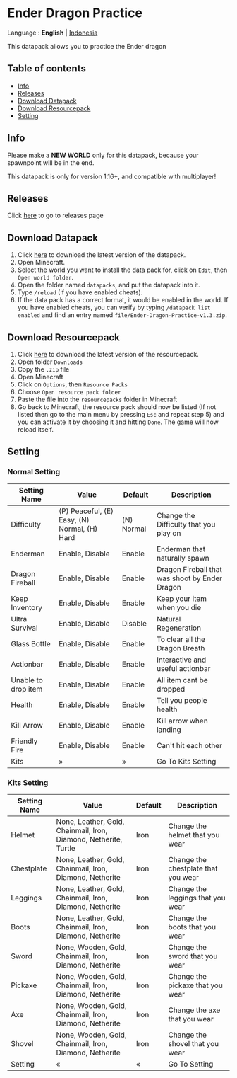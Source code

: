 # Ender Dragon Practice

Language : **English** | [Indonesia](README-id.md "Indonesia")

This datapack allows you to practice the Ender dragon

## Table of contents

-   [Info](#info)
-   [Releases](#releases)
-   [Download Datapack](#download-datapack)
-   [Download Resourcepack](#download-resourcepack)
-   [Setting](#setting)

## Info

Please make a **NEW WORLD** only for this datapack, because your spawnpoint will be in the end.

This datapack is only for version 1.16+, and compatible with multiplayer!

## Releases

Click [here](https://github.com/barraIhsan/enderdragon/releases) to go to releases page
## Download Datapack

1. Click [here](https://github.com/barraIhsan/enderdragon/releases/download/v1.5/Ender-Dragon-Practice-v1.5.zip "Download the latest version of the datapack") to download the latest version of the datapack.
2. Open Minecraft.
3. Select the world you want to install the data pack for, click on `Edit`, then `Open world folder`.
4. Open the folder named `datapacks`, and put the datapack into it.
5. Type `/reload` (If you have enabled cheats).
6. If the data pack has a correct format, it would be enabled in the world. If you have enabled cheats, you can verify by typing `/datapack list enabled` and find an entry named `file/Ender-Dragon-Practice-v1.3.zip`.

## Download Resourcepack

1. Click [here](https://github.com/barraIhsan/enderdragon/releases/download/v1.5/Ender-Dragon-Practice-Resourcepack-v1.5.zip "Download the latest version of the resourcepack") to download the latest version of the resourcepack.
2. Open folder `Downloads`
3. Copy the `.zip` file
4. Open Minecraft
5. Click on `Options`, then `Resource Packs`
6. Choose `Open resource pack folder`
7. Paste the file into the `resourcepacks` folder in Minecraft
8. Go back to Minecraft, the resource pack should now be listed (If not listed then go to the main menu by pressing `Esc` and repeat step 5) and you can activate it by choosing it and hitting `Done`. The game will now reload itself.

## Setting

### Normal Setting

| Setting Name        | Value                                        | Default    | Description                                    |
| ------------------- | -------------------------------------------- | ---------- | ---------------------------------------------- |
| Difficulty          | (P) Peaceful, (E) Easy, (N) Normal, (H) Hard | (N) Normal | Change the Difficulty that you play on         |
| Enderman            | Enable, Disable                              | Enable     | Enderman that naturally spawn                  |
| Dragon Fireball     | Enable, Disable                              | Enable     | Dragon Fireball that was shoot by Ender Dragon |
| Keep Inventory      | Enable, Disable                              | Enable     | Keep your item when you die                    |
| Ultra Survival      | Enable, Disable                              | Disable    | Natural Regeneration                           |
| Glass Bottle        | Enable, Disable                              | Enable     | To clear all the Dragon Breath                 |
| Actionbar           | Enable, Disable                              | Enable     | Interactive and useful actionbar               |
| Unable to drop item | Enable, Disable                              | Enable     | All item cant be dropped                       |
| Health              | Enable, Disable                              | Enable     | Tell you people health                         |
| Kill Arrow          | Enable, Disable                              | Enable     | Kill arrow when landing                        |
| Friendly Fire       | Enable, Disable                              | Enable     | Can't hit each other                           |
| Kits                | »                                            | »          | Go To Kits Setting                             |

### Kits Setting

| Setting Name | Value                                                            | Default | Description                         |
| ------------ | ---------------------------------------------------------------- | ------- | ----------------------------------- |
| Helmet       | None, Leather, Gold, Chainmail, Iron, Diamond, Netherite, Turtle | Iron    | Change the helmet that you wear     |
| Chestplate   | None, Leather, Gold, Chainmail, Iron, Diamond, Netherite         | Iron    | Change the chestplate that you wear |
| Leggings     | None, Leather, Gold, Chainmail, Iron, Diamond, Netherite         | Iron    | Change the leggings that you wear   |
| Boots        | None, Leather, Gold, Chainmail, Iron, Diamond, Netherite         | Iron    | Change the boots that you wear      |
| Sword        | None, Wooden, Gold, Chainmail, Iron, Diamond, Netherite          | Iron    | Change the sword that you wear      |
| Pickaxe      | None, Wooden, Gold, Chainmail, Iron, Diamond, Netherite          | Iron    | Change the pickaxe that you wear    |
| Axe          | None, Wooden, Gold, Chainmail, Iron, Diamond, Netherite          | Iron    | Change the axe that you wear        |
| Shovel       | None, Wooden, Gold, Chainmail, Iron, Diamond, Netherite          | Iron    | Change the shovel that you wear     |
| Setting      | «                                                                | «       | Go To Setting                       |
